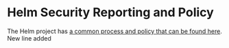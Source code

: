 # Helm Security Reporting and Policy

The Helm project has [a common process and policy that can be found here](https://github.com/helm/community/blob/master/SECURITY.md).
New line added
